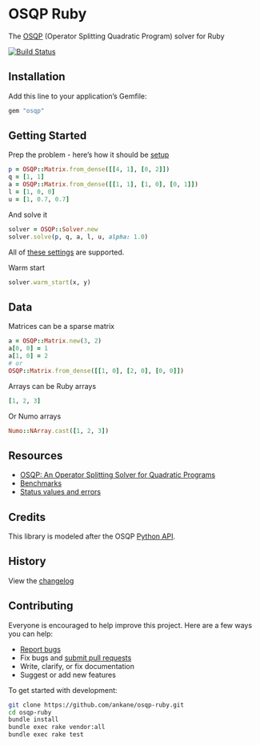 # OSQP Ruby

The [OSQP](https://osqp.org/) (Operator Splitting Quadratic Program) solver for Ruby

[![Build Status](https://github.com/ankane/osqp-ruby/workflows/build/badge.svg?branch=master)](https://github.com/ankane/osqp-ruby/actions)

## Installation

Add this line to your application’s Gemfile:

```ruby
gem "osqp"
```

## Getting Started

Prep the problem - here’s how it should be [setup](https://osqp.org/docs/examples/setup-and-solve.html)

```ruby
p = OSQP::Matrix.from_dense([[4, 1], [0, 2]])
q = [1, 1]
a = OSQP::Matrix.from_dense([[1, 1], [1, 0], [0, 1]])
l = [1, 0, 0]
u = [1, 0.7, 0.7]
```

And solve it

```ruby
solver = OSQP::Solver.new
solver.solve(p, q, a, l, u, alpha: 1.0)
```

All of [these settings](https://osqp.org/docs/interfaces/solver_settings.html#solver-settings) are supported.

Warm start

```ruby
solver.warm_start(x, y)
```

## Data

Matrices can be a sparse matrix

```ruby
a = OSQP::Matrix.new(3, 2)
a[0, 0] = 1
a[1, 0] = 2
# or
OSQP::Matrix.from_dense([[1, 0], [2, 0], [0, 0]])
```

Arrays can be Ruby arrays

```ruby
[1, 2, 3]
```

Or Numo arrays

```ruby
Numo::NArray.cast([1, 2, 3])
```

## Resources

- [OSQP: An Operator Splitting Solver for Quadratic Programs](https://arxiv.org/pdf/1711.08013.pdf)
- [Benchmarks](https://github.com/oxfordcontrol/osqp_benchmarks)
- [Status values and errors](https://osqp.org/docs/interfaces/status_values.html)

## Credits

This library is modeled after the OSQP [Python API](https://osqp.org/docs/interfaces/python.html).

## History

View the [changelog](https://github.com/ankane/osqp-ruby/blob/master/CHANGELOG.md)

## Contributing

Everyone is encouraged to help improve this project. Here are a few ways you can help:

- [Report bugs](https://github.com/ankane/osqp-ruby/issues)
- Fix bugs and [submit pull requests](https://github.com/ankane/osqp-ruby/pulls)
- Write, clarify, or fix documentation
- Suggest or add new features

To get started with development:

```sh
git clone https://github.com/ankane/osqp-ruby.git
cd osqp-ruby
bundle install
bundle exec rake vendor:all
bundle exec rake test
```
